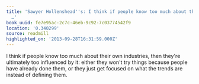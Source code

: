```yaml
---
title: 'Sawyer Hollenshead''s: I think if people know too much about their own industries,
  …'
book_uuid: fe7e95ac-2c7c-46eb-9c92-7c03774542f9
location: '0.340299'
source: readmill
highlighted_on: '2013-09-28T16:31:59.000Z'
---
```


I think if people know too much about their own industries, then they're ultimately too influenced by it: either they won't try things because people have already done them, or they just get focused on what the trends are instead of defining them.